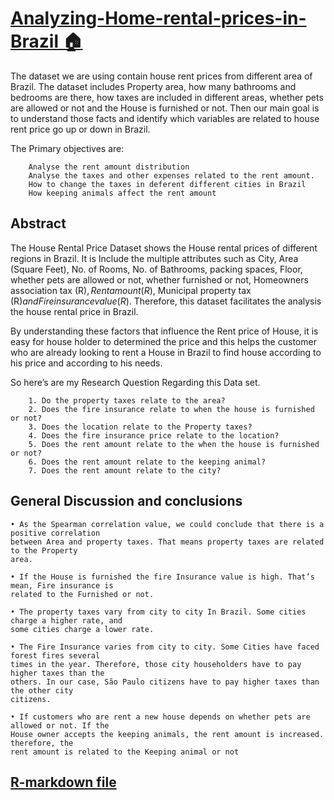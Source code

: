 
# [Analyzing-Home-rental-prices-in-Brazil 🏠](https://danukadi.github.io/-Analyzing-Home-rental-prices-in-Brazil/)
The dataset we are using contain house rent prices from different area of Brazil. The dataset includes Property area, how many bathrooms and bedrooms are there, how taxes are included in different areas, whether pets are allowed or not and the House is furnished or not.
Then our main goal is to understand those facts and identify which variables are related to house rent price go up or down in Brazil.

The Primary objectives are:

        Analyse the rent amount distribution
        Analyse the taxes and other expenses related to the rent amount.
        How to change the taxes in deferent different cities in Brazil
        How keeping animals affect the rent amount
        
## Abstract

The House Rental Price Dataset shows the House rental prices of different regions in Brazil. It is 
Include the multiple attributes such as City, Area (Square Feet), No. of Rooms, No. of Bathrooms, 
packing spaces, Floor, whether pets are allowed or not, whether furnished or not, Homeowners 
association tax (R$), Rent amount (R$), Municipal property tax (R$) and Fire insurance value 
(R$). Therefore, this dataset facilitates the analysis the house rental price in Brazil.

By understanding these factors that influence the Rent price of House, it is easy for house holder 
to determined the price and this helps the customer who are already looking to rent a House in Brazil 
to find house according to his price and according to his needs.

So here’s are my Research Question Regarding this Data set.

        1. Do the property taxes relate to the area?
        2. Does the fire insurance relate to when the house is furnished or not?
        3. Does the location relate to the Property taxes?
        4. Does the fire insurance price relate to the location?
        5. Does the rent amount relate to the when the house is furnished or not?
        6. Does the rent amount relate to the keeping animal?
        7. Does the rent amount relate to the city?


## General Discussion and conclusions

    • As the Spearman correlation value, we could conclude that there is a positive correlation
    between Area and property taxes. That means property taxes are related to the Property 
    area.
    
    • If the House is furnished the fire Insurance value is high. That’s mean, Fire insurance is
    related to the Furnished or not.
    
    • The property taxes vary from city to city In Brazil. Some cities charge a higher rate, and 
    some cities charge a lower rate.
    
    • The Fire Insurance varies from city to city. Some Cities have faced forest fires several
    times in the year. Therefore, those city householders have to pay higher taxes than the 
    others. In our case, São Paulo citizens have to pay higher taxes than the other city 
    citizens.
    
    • If customers who are rent a new house depends on whether pets are allowed or not. If the 
    House owner accepts the keeping animals, the rent amount is increased. therefore, the 
    rent amount is related to the Keeping animal or not        

## [R-markdown file](https://github.com/DaNukaDi/-Analyzing-Home-rental-prices-in-Brazil/blob/main/Brazil%20House%20Rent%20R-Markdown%20Output.pdf)
